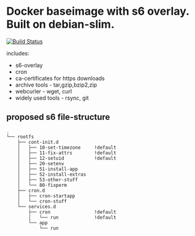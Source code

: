 # Docker baseimage with s6 overlay. Built on debian-slim.

[![Build Status](https://drone.44net.ch/api/badges/44net-assets/docker-baseimages-debian-s6/status.svg)](https://drone.44net.ch/44net-assets/docker-baseimages-debian-s6)

includes:
* s6-overlay
* cron
* ca-certificates for https downloads
* archive tools - tar,gzip,bzip2,zip
* webcurler - wget, curl
* widely used tools - rsync, git

## proposed s6 file-structure

```
.
└── rootfs
    ├── cont-init.d
    │   ├── 10-set-timezone     !default
    │   ├── 11-fix-attrs        !default
    │   ├── 12-setuid           !default
    │   ├── 20-setenv
    │   ├── 51-install-app
    │   ├── 52-install-extras
    │   ├── 53-other-stuff
    │   └── 80-fixperm
    ├── cron.d
    │   ├── cron-startapp
    │   └── cron-stuff
    └── services.d
        ├── cron                !default
        │   └── run             !default
        └── app
            └── run

```
